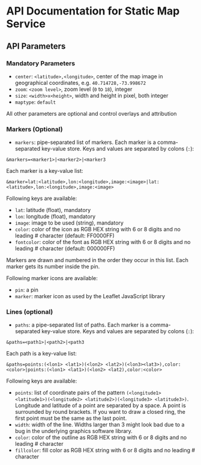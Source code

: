 # API Documentation for Static Map Service

## API Parameters

### Mandatory Parameters

* `center`: `<latitude>,<longitude>`, center of the map image in geographical coordinates, e.g. `40.714728,-73.998672`
* `zoom`: `<zoom level>`, zoom level (`0` to `18`), integer
* `size`: `<width>x<height>`, width and height in pixel, both integer
* `maptype`: `default`

All other parameters are optional and control overlays and attribution

### Markers (Optional)

* `markers`: pipe-separated list of markers. Each marker is a comma-separated key-value store. Keys and values are separated by colons (`:`):

```
&markers=<marker1>|<marker2>|<marker3
```

Each marker is a key-value list:

```
&marker=lat:<latitude>,lon:<longitude>,image:<image>|lat:<latitude>,lon:<longitude>,image:<image>
```

Following keys are available:

* `lat`: latitude (float), mandatory
* `lon`: longitude (float), mandatory
* `image`: image to be used (string), mandatory
* `color`: color of the icon as RGB HEX string with 6 or 8 digits and no leading # character (default: FF0000FF)
* `fontcolor`: color of the font as RGB HEX string with 6 or 8 digits and no leading # character (default: 000000FF)

Markers are drawn and numbered in the order they occur in this list. Each marker gets its number inside the pin.

Following marker icons are available:

* `pin`: a pin
* `marker`: marker icon as used by the Leaflet JavaScript library

### Lines (optional)

* `paths`: a pipe-separated list of paths. Each marker is a comma-separated key-value store. Keys and values are separated by colons (`:`):

```
&paths=<path1>|<path2>|<path3
```

Each path is a key-value list:

```
&paths=points:(<lon1> <lat1>)(<lon2> <lat2>)(<lon3><lat3>),color:<color>|points:(<lon1> <lat1>)(<lon2> <lat2),color:<color>
```

Following keys are available:

* `points`: list of coordinate pairs of the pattern `(<longitude1> <latitude1>)(<longitude2> <latitude2>)(<longitude3> <latitude3>)`. Longitude and latitude of a point are separated by a space. A point is surrounded by round brackets. If you want to draw a closed ring, the first point must be the same as the last point.
* `width`: width of the line. Widths larger than 3 might look bad due to a bug in the underlying graphics software library.
* `color`: color of the outline as RGB HEX string with 6 or 8 digits and no leading # character
* `fillcolor`: fill color as RGB HEX string with 6 or 8 digits and no leading # character
